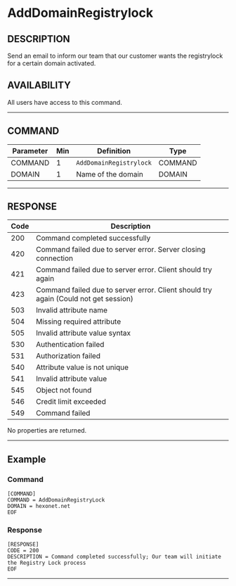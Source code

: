 # AddDomainRegistrylock

## DESCRIPTION
Send an email to inform our team that our customer wants the registrylock for a certain domain activated.

## AVAILABILITY
All users have access to this command.

----
## COMMAND

Parameter | Min | Definition | Type
---- | ---- | ---- | ----
COMMAND | 1 | `AddDomainRegistrylock` | COMMAND
DOMAIN | 1 | Name of the domain | DOMAIN

----
## RESPONSE

Code | Description
---- | ----
200 | Command completed successfully
420 | Command failed due to server error. Server closing connection
421 | Command failed due to server error. Client should try again
423 | Command failed due to server error. Client should try again (Could not get session)
503 | Invalid attribute name
504 | Missing required attribute
505 | Invalid attribute value syntax
530 | Authentication failed
531 | Authorization failed
540 | Attribute value is not unique
541 | Invalid attribute value
545 | Object not found
546 | Credit limit exceeded
549 | Command failed

No properties are returned.

----
## Example

### Command

```
[COMMAND]
COMMAND = AddDomainRegistryLock
DOMAIN = hexonet.net
EOF
```
### Response

```
[RESPONSE]
CODE = 200
DESCRIPTION = Command completed successfully; Our team will initiate the Registry Lock process
EOF
```

----
